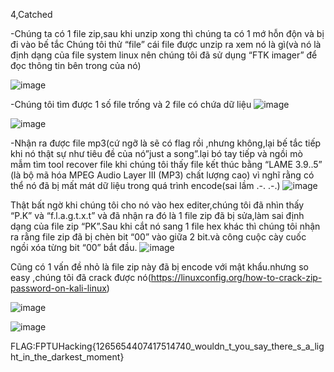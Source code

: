 4,Catched

-Chúng ta có 1 file zip,sau khi unzip xong thì chúng ta có 1 mớ hỗn độn và bị đi vào bế tắc
Chúng tôi thử “file” cái file được unzip ra xem nó là gì(và nó là định dạng của file system linux nên chúng tôi đã sử dụng “FTK imager” để đọc thông tin bên trong của nó)

![image](https://user-images.githubusercontent.com/95273832/175828481-eee6e6de-c263-4129-85c8-815044fa3d37.png)

-Chúng tôi tìm được 1 số file trống và 2 file có chứa dữ liệu
![image](https://user-images.githubusercontent.com/95273832/175828473-4db1f6b8-1329-41b6-9a33-e574e668ffc1.png)

![image](https://user-images.githubusercontent.com/95273832/175828465-cb4e9cca-776c-424a-938a-9c54aa494679.png)

-Nhận ra được file mp3(cứ ngỡ là sẽ có flag rồi ,nhưng không,lại bế tắc tiếp khi nó thật sự như tiêu đề của nó”just a song”.lại bó tay tiếp và ngồi mò mẫm tìm  tool recover file khi chúng tôi thấy file kết thúc bằng “LAME 3.9..5” (là bộ mã hóa MPEG Audio Layer III (MP3) chất lượng cao) vì nghĩ rằng có thể nó đã bị mất mát dữ liệu trong quá trình encode(sai lầm  .-. .-.)
![image](https://user-images.githubusercontent.com/95273832/175828453-24310a50-83bd-4cb9-8041-752f435320ad.png)

Thật bất ngờ khi chúng tôi cho nó vào hex editer,chúng tôi đã nhìn thấy “P.K” và “f.l.a.g.t.x.t”
và đã nhận ra đó là 1 file zip đã bị sửa,làm sai định dạng của file zip “PK”.Sau khi cắt nó sang 1 file hex khác thì chúng tôi nhận ra rằng file zip đã bị chèn bit “00” vào giữa 2 bit.và công cuộc cày cuốc ngồi xóa từng bit “00” bắt đầu.
![image](https://user-images.githubusercontent.com/95273832/175828449-0cf9d8cb-0c5a-4977-80eb-7546c7b975e2.png)

Cũng có 1 vấn đề nhỏ là file zip này đã bị encode với mật khẩu.nhưng so easy ,chúng tôi đã crack được nó(https://linuxconfig.org/how-to-crack-zip-password-on-kali-linux)

![image](https://user-images.githubusercontent.com/95273832/175828441-eea4f1ef-c00c-403b-8961-98afdb7f4113.png)

![image](https://user-images.githubusercontent.com/95273832/175828436-8bb76bf4-a3fc-4895-8019-d0eae7e1eb1c.png)


FLAG:FPTUHacking{1265654407417514740_wouldn_t_you_say_there_s_a_light_in_the_darkest_moment}
